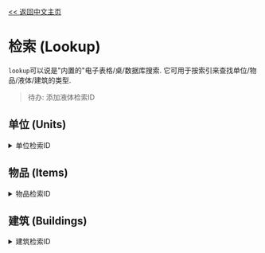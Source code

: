 [<< 返回中文主页](README_CN.md)
# 检索 (Lookup)

`lookup`可以说是"内置的"电子表格/桌/数据库搜索.
它可用于按索引来查找单位/物品/液体/建筑的类型.

> 待办: 添加液体检索ID
## 单位 (Units)

<details>
<summary>单位检索ID</summary>

1. 尖刀
1. 战锤
1. 堡垒
1. 权杖
1. 王座
1. 新星
1. 恒星
1. 耀星
1. 灾星
1. 死星
1. 爬虫
1. 毒蛛
1. 血蛭
1. 毒蛊
1. 天蝎
1. 星辉
1. 天垠
1. 苍穹
1. 月影
1. 日蚀
1. 独影
1. 幻型
1. 巨像
1. 雷霆
1. 要塞
1. 梭鱼
1. 飞鲨
1. 戟鲸
1. 蛟龙
1. 海神
1. 潜螺
1. 电鳗
1. 江豚
1. 玄武
1. 龙王
1. 阿尔法
1. 贝塔
1. 伽马
</details>

## 物品 (Items)

<details>
<summary>物品检索ID</summary>

1. 铜
1. 铅
1. 玻璃
1. 石墨
1. 煤炭
1. 沙子
1. 钛
1. 钍
1. 废料
1. 硅
1. 塑钢
1. 相位织物
1. 巨浪核心
1. 孢子荚
1. 爆炸混合物
1. 硫化物
</details>

## 建筑 (Buildings)

<details>
<summary>建筑检索ID</summary>

1. 石墨压缩机
1. 多重压缩机
1. 硅冶炼厂
1. 热能坩埚
1. 窑炉
1. 塑钢压缩机
1. 相位编织器
1. 合金冶炼厂
1. 冷冻液混合器
1. 硫化物混合器
1. 爆炸物混合器
1. 熔炉
1. 分离机
1. 解离机
1. 包子压缩机
1. 粉碎机
1. 煤炭离心机
1. 焚化炉
1. 铜墙
1. 大型铜墙
1. 钛墙
1. 大型钛墙
1. 塑钢墙
1. 大型塑钢墙
1. 钍墙
1. 大型钍墙
1. 相位墙
1. 大型相位墙
1. 合金墙
1. 大型合金
1. 门
1. 大门
1. 废墙
1. 大型废墙
1. 巨型废墙
1. 超巨型废墙
1. 修理器
1. 修理投影器
1. 超速投影器
1. 超速穹顶投射器
1. 力墙投影器
1. 脉冲地雷
1. 传送带
1. 钛传送带
1. 塑钢传送带
1. 装甲传送带
1. 交叉器
1. 传送带桥
1. 相位传送带桥
1. 分类器
1. 反向分类器
1. 路由器
1. 分配器
1. 溢流门
1. 反向溢流门
1. 质量驱动器
1. 物品导管
1. 物品导管路由器
1. 物品导管桥
1. 机械泵
1. 回转泵
1. 热能泵
1. 导管
1. 脉冲导管
1. 电镀导管
1. 液体路由器
1. 储液罐
1. 液体交叉器
1. 导管桥
1. 相位导管桥
1. 电力节点
1. 大型电力节点
1. 合金电力塔
1. 二极管
1. 电池
1. 大型电池
1. 火力发电机
1. 热能发电机
1. 涡轮发电机
1. 温差发电机
1. RTG 发电机
1. 太阳能板
1. 大型太阳能板
1. 钍反应堆
1. 冲击反应堆
1. 机械钻头
1. 气动钻头
1. 激光钻头
1. 爆破钻头
1. 抽水机
1. 培养机
1. 石油钻井
1. 初代核心
1. 次代核心
1. 终代核心
1. 仓库
1. 容器
1. 装卸器
1. 双管炮
1. 分裂炮
1. 火焰炮
1. 冰雹炮
1. 波浪
1. 兰瑟炮
1. 电弧
1. 差扰光束
1. 蜂群
1. 齐射炮
1. 裂解光束
1. 海啸
1. 雷光
1. 浪涌
1. 气旋
1. 厄兆
1. 幽灵
1. 融毁
1. 指挥中心
1. 陆军工厂
1. 空军工厂
1. 海军工厂
1. 数增级单位重构工厂
1. 倍乘级单位重构工厂
1. 多幂级单位重构工厂
1. 无量级单位重构工厂
1. 维修点
1. 维修塔
1. 补给点
1. 载荷传送带
1. 载荷路由器
1. 载荷驱动器
1. 电力源
1. 电力黑洞
1. 物品源
1. 物品黑洞
1. 液体源
1. 液体黑洞
1. 载荷黑洞
1. 载荷源
1. 照明器
1. 发射台
1. 行星际发射器
1. 信息板
1. 开关
1. 微型处理器
1. 逻辑处理器
1. 超核处理器
1. 内存元
1. 内存库
1. 逻辑显示屏
1. 大型逻辑显示屏
1. block-forge
1. block-loader
1. block-unloader
</details>
